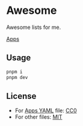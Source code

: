 # Awesome

Awesome lists for me.

[Apps](./src/data/apps.yaml)

## Usage

```bash
pnpm i
pnpm dev
```

## License

- For [Apps YAML](./src/data/apps.yaml) file: [CC0](./LICENSE-CC0)
- For other files: [MIT](./LICENSE-MIT)
